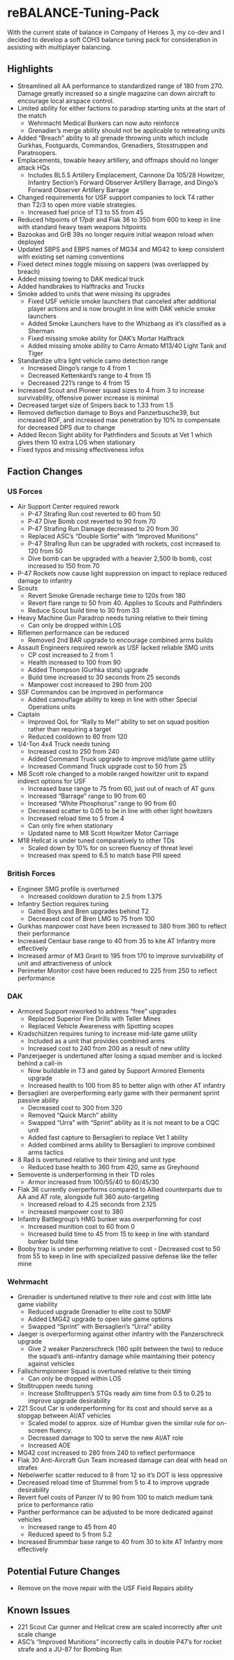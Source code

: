 # reBALANCE-Tuning-Pack

With the current state of balance in Company of Heroes 3, my co-dev and I decided to develop a soft COH3 balance tuning pack for consideration in assisting with multiplayer balancing.

## Highlights
- Streamlined all AA performance to standardized range of 180 from 270. Damage greatly increased so a single magazine can down aircraft to encourage local airspace control.
- Limited ability for either factions to paradrop starting units at the start of the match
    - Wehrmacht Medical Bunkers can now auto reinforce
    - Grenadier’s merge ability should not be applicable to retreating units
- Added “Breach” ability to all grenade throwing units which include Gurkhas, Footguards, Commandos, Grenadiers, Stosstruppen and Paratroopers.
- Emplacements, towable heavy artillery, and offmaps should no longer attack HQs
    - Includes BL5.5 Artillery Emplacement, Cannone Da 105/28 Howitzer, Infantry Section’s Forward Observer Artillery Barrage, and Dingo’s Forward Observer Artillery Barrage
- Changed requirements for USF support companies to lock T4 rather than T2/3 to open more viable strategies.
    - Increased fuel price of T3 to 55 from 45
- Reduced hitpoints of 17pdr and Flak 36 to 350 from 600 to keep in line with standard heavy team weapons hitpoints
- Bazookas and GrB 39s no longer require initial weapon reload when deployed
- Updated SBPS and EBPS names of MG34 and MG42 to keep consistent with existing set naming conventions
- Fixed detect mines toggle missing on sappers (was overlapped by breach)
- Added missing towing to DAK medical truck
- Added handbrakes to Halftracks and Trucks
- Smoke added to units that were missing its upgrades
    - Fixed USF vehicle smoke launchers that canceled after additional player actions and is now brought in line with DAK vehicle smoke launchers
    - Added Smoke Launchers have to the Whizbang as it’s classified as a Sherman
    - Fixed missing smoke ability for DAK’s Mortar Halftrack
    - Added missing smoke ability to Carro Armato M13/40 Light Tank and Tiger
- Standardize ultra light vehicle camo detection range
    - Increased Dingo’s range to 4 from 1
    - Decreased Kettenkard’s range to 4 from 15
    - Decreased 221’s range to 4 from 15
- Increased Scout and Pioneer squad sizes to 4 from 3 to increase survivability, offensive power increase is minimal
- Decreased target size of Snipers back to 1.33 from 1.5
- Removed deflection damage to Boys and Panzerbusche39, but increased ROF, and increased max penetration by 10% to compensate for decreased DPS due to change
- Added Recon Sight ability for Pathfinders and Scouts at Vet 1 which gives them 10 extra LOS when stationary
- Fixed typos and missing effectiveness infos

## Faction Changes
### US Forces
- Air Support Center required rework
    - P-47 Strafing Run cost reverted to 60 from 50
    - P-47 Dive Bomb cost reverted to 90 from 70
    - P-47 Strafing Run Damage decreased to 20 from 30
    - Replaced ASC’s “Double Sortie” with “Improved Munitions” 
    - P-47 Strafing Run can be upgraded with rockets, cost increased to 120 from 50
    - Dive bomb can be upgraded with a heavier 2,500 lb bomb, cost increased to 150 from 70
- P-47 Rockets now cause light suppression on impact to replace reduced damage to infantry
- Scouts
    - Revert Smoke Grenade recharge time  to 120s from 180
    - Revert flare range to 50 from 40. Applies to Scouts and Pathfinders
    - Reduce Scout build time to 30 from 33
- Heavy Machine Gun Paradrop needs tuning relative to their timing
    - Can only be dropped within LOS
- Riflemen performance can be reduced
    - Removed 2nd BAR upgrade to encourage combined arms builds
- Assault Engineers required rework as USF lacked reliable SMG units
    - CP cost increased to 2 from 1 
    - Health increased to 100 from 90
    - Added Thompson (Gurhka stats) upgrade
    - Build time increased to 30 seconds from 25 seconds
    - Manpower cost increased to 280 from 200 
- SSF Commandos can be improved in performance
    - Added camouflage ability to keep in line with other Special Operations units
- Captain
    - Improved QoL for “Rally to Me!” ability to set on squad position rather than requiring a target
    - Reduced cooldown to 60 from 120
- 1/4-Ton 4x4 Truck needs tuning
    - Increased cost to 250 from 240
    - Added Command Truck upgrade to improve mid/late game utility
    - Increased Command Truck upgrade cost to 50 from 25
- M8 Scott role changed to a mobile ranged howitzer unit to expand indirect options for USF
    - Increased base range to 75 from 60, just out of reach of AT guns
    - Increased “Barrage” range to 90 from 60
    - Increased “White Phosphorus” range to 90 from 60
    - Decreased scatter to 0.05 to be in line with other light howitzers
    - Increased reload time to 5 from 4
    - Can only fire when stationary
    - Updated name to M8 Scott Howitzer Motor Carriage
- M18 Hellcat is under tuned comparatively to other TDs
    - Scaled down by 10% for on screen fluency of threat level
    - Increased max speed to 6.5 to match base PIII speed

### British Forces
- Engineer SMG profile is overturned
    - Increased cooldown duration to 2.5 from 1.375
- Infantry Section requires tuning
    - Gated Boys and Bren upgrades behind T2
    - Decreased cost of Bren LMG to 75 from 100
- Gurkhas manpower cost have been increased to 380 from 360 to reflect their performance
- Increased Centaur base range to 40 from 35 to kite AT Infantry more effectively
- Increased armor of M3 Grant to 195 from 170 to improve survivability of unit and attractiveness of unlock
- Perimeter Monitor cost have been reduced to 225 from 250 to reflect performance

### DAK
- Armored Support reworked to address “free” upgrades
    - Replaced Superior Fire Drills with Teller Mines
    - Replaced Vehicle Awareness with Spotting scopes 
- Kradschützen requires tuning to increase mid-late game utility
    - Included as a unit that provides combined arms
    - Increased cost to 240 from 200 as a result of new utility
- Panzerjaeger is undertuned after losing a squad member and is locked behind a call-in
    - Now buildable in T3 and gated by Support Armored Elements upgrade
    - Increased health to 100 from 85 to better align with other AT infantry
- Bersaglieri are overperforming early game with their permanent sprint passive ability
    - Decreased cost to 300 from 320
    - Removed “Quick March” ability
    - Swapped “Urra” with “Sprint” ability as it is not meant to be a CQC unit
    - Added fast capture to Bersaglieri to replace Vet 1 ability
    - Added combined arms ability to Bersaglieri to improve combined arms tactics
- 8 Rad is overtuned relative to their timing and unit type
    - Reduced base health to 360 from 420, same as Greyhound
- Semovente is underperforming in their TD roles
    - Armor increased from 100/55/40 to 60/45/30
- Flak 36 currently overperforms compared to Allied counterparts due to AA and AT role, alongside full 360 auto-targeting
    - Increased reload to 4.25 seconds from 2.125
    - Increased manpower cost to 380
- Infantry Battlegroup’s HMG bunker was overperforming for cost
    - Increased munition cost to 60 from 0
    - Increased build time to 45 from 15 to keep in line with standard bunker build time
- Booby trap is under performing relative to cost
          - Decreased cost to 50 from 55 to keep in line with specialized passive defense like the teller mine
  
### Wehrmacht
- Grenadier is undertuned relative to their role and cost with little late game viability
    - Reduced upgrade Grenadier to elite cost to 50MP
    - Added LMG42 upgrade to open late game options
    - Swapped “Sprint” with Bersaglieri’s “Urra!” ability
- Jaeger is overperforming against other infantry with the Panzerschreck upgrade
    - Give 2 weaker Panzerschreck (160 split between the two) to reduce the squad’s anti-infantry damage while maintaining their potency against vehicles
- Fallschirmpioneer Squad is overtuned relative to their timing
    - Can only be dropped within LOS
- Stoßtruppen needs tuning
    - Increase Stoßtruppen’s STGs ready aim time from 0.5 to 0.25 to improve upgrade desirability 
- 221 Scout Car is underperforming for its cost and should serve as a stopgap between AI/AT vehicles
    - Scaled model to approx. size of Humbar given the similar role for on-screen fluency.
    - Decreased damage to 100 to serve the new AI/AT role
    - Increased AOE
- MG42 cost increased to 280 from 240 to reflect performance
- Flak 30 Anti-Aircraft Gun Team increased damage can deal with head on strafes 
- Nebelwerfer scatter reduced to 8 from 12 so it’s DOT is less oppressive
- Decreased reload time of Stummel from 5 to 4 to improve upgrade desirability 
- Revert fuel costs of Panzer IV to 90 from 100 to match medium tank price to performance ratio
- Panther performance can be adjusted to be more dedicated against vehicles
    - Increased range to 45 from 40
    - Reduced speed to 5 from 5.2
- Increased Brummbar base range to 40 from 30 to kite AT Infantry more effectively

## Potential Future Changes
- Remove on the move repair with the USF Field Repairs ability

## Known Issues
- 221 Scout Car gunner and Hellcat crew are scaled incorrectly after unit scale change
- ASC’s “Improved Munitions” incorrectly calls in double P47’s for rocket strafe and a JU-87 for Bombing Run
